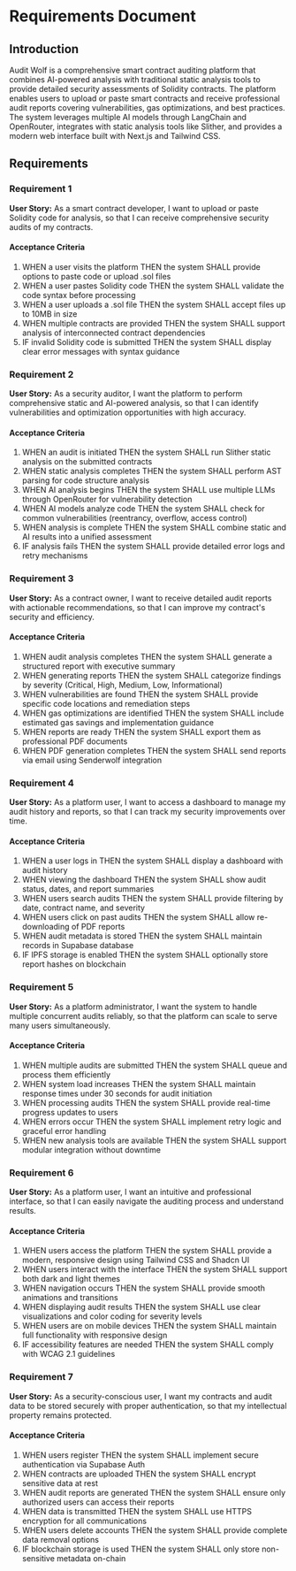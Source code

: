 # Requirements Document

## Introduction

Audit Wolf is a comprehensive smart contract auditing platform that combines AI-powered analysis with traditional static analysis tools to provide detailed security assessments of Solidity contracts. The platform enables users to upload or paste smart contracts and receive professional audit reports covering vulnerabilities, gas optimizations, and best practices. The system leverages multiple AI models through LangChain and OpenRouter, integrates with static analysis tools like Slither, and provides a modern web interface built with Next.js and Tailwind CSS.

## Requirements

### Requirement 1

**User Story:** As a smart contract developer, I want to upload or paste Solidity code for analysis, so that I can receive comprehensive security audits of my contracts.

#### Acceptance Criteria

1. WHEN a user visits the platform THEN the system SHALL provide options to paste code or upload .sol files
2. WHEN a user pastes Solidity code THEN the system SHALL validate the code syntax before processing
3. WHEN a user uploads a .sol file THEN the system SHALL accept files up to 10MB in size
4. WHEN multiple contracts are provided THEN the system SHALL support analysis of interconnected contract dependencies
5. IF invalid Solidity code is submitted THEN the system SHALL display clear error messages with syntax guidance

### Requirement 2

**User Story:** As a security auditor, I want the platform to perform comprehensive static and AI-powered analysis, so that I can identify vulnerabilities and optimization opportunities with high accuracy.

#### Acceptance Criteria

1. WHEN an audit is initiated THEN the system SHALL run Slither static analysis on the submitted contracts
2. WHEN static analysis completes THEN the system SHALL perform AST parsing for code structure analysis
3. WHEN AI analysis begins THEN the system SHALL use multiple LLMs through OpenRouter for vulnerability detection
4. WHEN AI models analyze code THEN the system SHALL check for common vulnerabilities (reentrancy, overflow, access control)
5. WHEN analysis is complete THEN the system SHALL combine static and AI results into a unified assessment
6. IF analysis fails THEN the system SHALL provide detailed error logs and retry mechanisms

### Requirement 3

**User Story:** As a contract owner, I want to receive detailed audit reports with actionable recommendations, so that I can improve my contract's security and efficiency.

#### Acceptance Criteria

1. WHEN audit analysis completes THEN the system SHALL generate a structured report with executive summary
2. WHEN generating reports THEN the system SHALL categorize findings by severity (Critical, High, Medium, Low, Informational)
3. WHEN vulnerabilities are found THEN the system SHALL provide specific code locations and remediation steps
4. WHEN gas optimizations are identified THEN the system SHALL include estimated gas savings and implementation guidance
5. WHEN reports are ready THEN the system SHALL export them as professional PDF documents
6. WHEN PDF generation completes THEN the system SHALL send reports via email using Senderwolf integration

### Requirement 4

**User Story:** As a platform user, I want to access a dashboard to manage my audit history and reports, so that I can track my security improvements over time.

#### Acceptance Criteria

1. WHEN a user logs in THEN the system SHALL display a dashboard with audit history
2. WHEN viewing the dashboard THEN the system SHALL show audit status, dates, and report summaries
3. WHEN users search audits THEN the system SHALL provide filtering by date, contract name, and severity
4. WHEN users click on past audits THEN the system SHALL allow re-downloading of PDF reports
5. WHEN audit metadata is stored THEN the system SHALL maintain records in Supabase database
6. IF IPFS storage is enabled THEN the system SHALL optionally store report hashes on blockchain

### Requirement 5

**User Story:** As a platform administrator, I want the system to handle multiple concurrent audits reliably, so that the platform can scale to serve many users simultaneously.

#### Acceptance Criteria

1. WHEN multiple audits are submitted THEN the system SHALL queue and process them efficiently
2. WHEN system load increases THEN the system SHALL maintain response times under 30 seconds for audit initiation
3. WHEN processing audits THEN the system SHALL provide real-time progress updates to users
4. WHEN errors occur THEN the system SHALL implement retry logic and graceful error handling
5. WHEN new analysis tools are available THEN the system SHALL support modular integration without downtime

### Requirement 6

**User Story:** As a platform user, I want an intuitive and professional interface, so that I can easily navigate the auditing process and understand results.

#### Acceptance Criteria

1. WHEN users access the platform THEN the system SHALL provide a modern, responsive design using Tailwind CSS and Shadcn UI
2. WHEN users interact with the interface THEN the system SHALL support both dark and light themes
3. WHEN navigation occurs THEN the system SHALL provide smooth animations and transitions
4. WHEN displaying audit results THEN the system SHALL use clear visualizations and color coding for severity levels
5. WHEN users are on mobile devices THEN the system SHALL maintain full functionality with responsive design
6. IF accessibility features are needed THEN the system SHALL comply with WCAG 2.1 guidelines

### Requirement 7

**User Story:** As a security-conscious user, I want my contracts and audit data to be stored securely with proper authentication, so that my intellectual property remains protected.

#### Acceptance Criteria

1. WHEN users register THEN the system SHALL implement secure authentication via Supabase Auth
2. WHEN contracts are uploaded THEN the system SHALL encrypt sensitive data at rest
3. WHEN audit reports are generated THEN the system SHALL ensure only authorized users can access their reports
4. WHEN data is transmitted THEN the system SHALL use HTTPS encryption for all communications
5. WHEN users delete accounts THEN the system SHALL provide complete data removal options
6. IF blockchain storage is used THEN the system SHALL only store non-sensitive metadata on-chain
